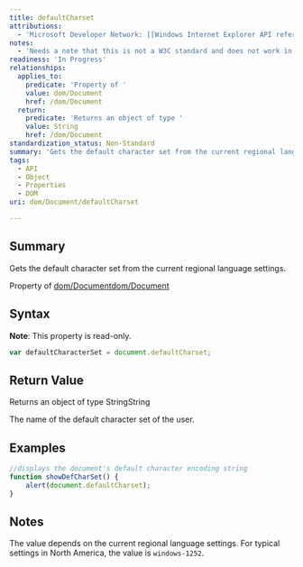 ```yaml
---
title: defaultCharset
attributions:
  - 'Microsoft Developer Network: [[Windows Internet Explorer API reference](http://msdn.microsoft.com/en-us/library/ie/hh828809%28v=vs.85%29.aspx) Article]'
notes:
  - 'Needs a note that this is not a W3C standard and does not work in most browsers, also needs compat table'
readiness: 'In Progress'
relationships:
  applies_to:
    predicate: 'Property of '
    value: dom/Document
    href: /dom/Document
  return:
    predicate: 'Returns an object of type '
    value: String
    href: /dom/Document
standardization_status: Non-Standard
summary: 'Gets the default character set from the current regional language settings.'
tags:
  - API
  - Object
  - Properties
  - DOM
uri: dom/Document/defaultCharset

---
```

## <span>Summary</span>

Gets the default character set from the current regional language settings.

Property of [dom/Document](/dom/Document)[dom/Document](/dom/Document)

## <span>Syntax</span>

**Note**: This property is read-only.

``` js
var defaultCharacterSet = document.defaultCharset;
```

## <span>Return Value</span>

Returns an object of type StringString

The name of the default character set of the user.

## <span>Examples</span>

``` js
//displays the document's default character encoding string
function showDefCharSet() {
    alert(document.defaultCharset);
}
```

## <span>Notes</span>

The value depends on the current regional language settings. For typical settings in North America, the value is `windows-1252`.